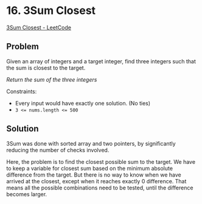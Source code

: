 # 16. 3Sum Closest

[3Sum Closest - LeetCode](https://leetcode.com/problems/3sum-closest/description/)

## Problem

Given an array of integers and a target integer, find three integers such that the sum is closest to the target.

*Return the sum of the three integers*

Constraints:
- Every input would have exactly one solution. (No ties)
- `3 <= nums.length <= 500`

## Solution

3Sum was done with sorted array and two pointers, by significantly reducing the number of checks involved. 

Here, the problem is to find the closest possible sum to the target. We have to keep a variable for closest sum based on the minimum absolute difference from the target. But there is no way to know when we have arrived at the closest, except when it reaches exactly 0 difference. That means all the possible combinations need to be tested, until the difference becomes larger. 
